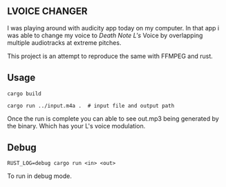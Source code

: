 ## LVOICE CHANGER

I was playing around with audicity app today on my computer. In that app i was able to change my voice to *Death Note L's* Voice by overlapping multiple audiotracks at extreme pitches.

This project is an attempt to reproduce the same with FFMPEG and rust.

## Usage

```
cargo build

cargo run ../input.m4a .  # input file and output path

```

Once the run is complete you can able to see out.mp3 being generated by the binary. Which has your L's voice modulation.

## Debug

```
RUST_LOG=debug cargo run <in> <out>

```

To run in debug mode.
